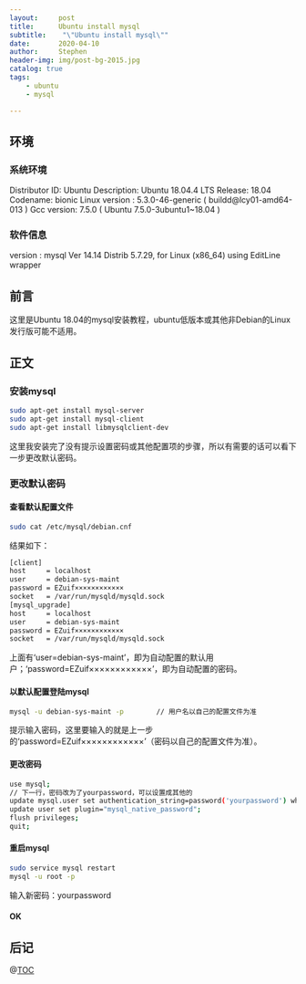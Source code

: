 ```yaml
---
layout:     post
title:      Ubuntu install mysql
subtitle:    "\"Ubuntu install mysql\""
date:       2020-04-10
author:     Stephen
header-img: img/post-bg-2015.jpg
catalog: true
tags:
    - ubuntu
    - mysql

---
```

## 环境
### 系统环境
Distributor ID:	Ubuntu
Description:	Ubuntu 18.04.4 LTS
Release:	18.04
Codename:	bionic
Linux version :       5.3.0-46-generic ( buildd@lcy01-amd64-013 ) 
Gcc version:         7.5.0  ( Ubuntu 7.5.0-3ubuntu1~18.04 )
### 软件信息
version : 	mysql  Ver 14.14 Distrib 5.7.29, for Linux (x86_64) using  EditLine wrapper

## 前言
这里是Ubuntu 18.04的mysql安装教程，ubuntu低版本或其他非Debian的Linux发行版可能不适用。

## 正文
### 安装mysql
```sh
sudo apt-get install mysql-server
sudo apt-get install mysql-client
sudo apt-get install libmysqlclient-dev
```

这里我安装完了没有提示设置密码或其他配置项的步骤，所以有需要的话可以看下一步更改默认密码。

### 更改默认密码
#### 查看默认配置文件
```sh
sudo cat /etc/mysql/debian.cnf
```
结果如下：
```sh
[client]
host     = localhost
user     = debian-sys-maint
password = EZuif××××××××××××
socket   = /var/run/mysqld/mysqld.sock
[mysql_upgrade]
host     = localhost
user     = debian-sys-maint
password = EZuif××××××××××××
socket   = /var/run/mysqld/mysqld.sock

```

上面有‘user=debian-sys-maint’，即为自动配置的默认用户；‘password=EZuif××××××××××××’，即为自动配置的密码。

#### 以默认配置登陆mysql
```sh
mysql -u debian-sys-maint -p        // 用户名以自己的配置文件为准
```
提示输入密码，这里要输入的就是上一步的‘password=EZuif××××××××××××’（密码以自己的配置文件为准）。

#### 更改密码
```sh
use mysql;
// 下一行，密码改为了yourpassword，可以设置成其他的
update mysql.user set authentication_string=password('yourpassword') where user='root' and Host ='localhost';
update user set plugin="mysql_native_password"; 
flush privileges;
quit;
```
#### 重启mysql
```sh
sudo service mysql restart
mysql -u root -p
```
输入新密码：yourpassword

#### OK



## 后记

@[TOC](这里写自定义目录标题)


